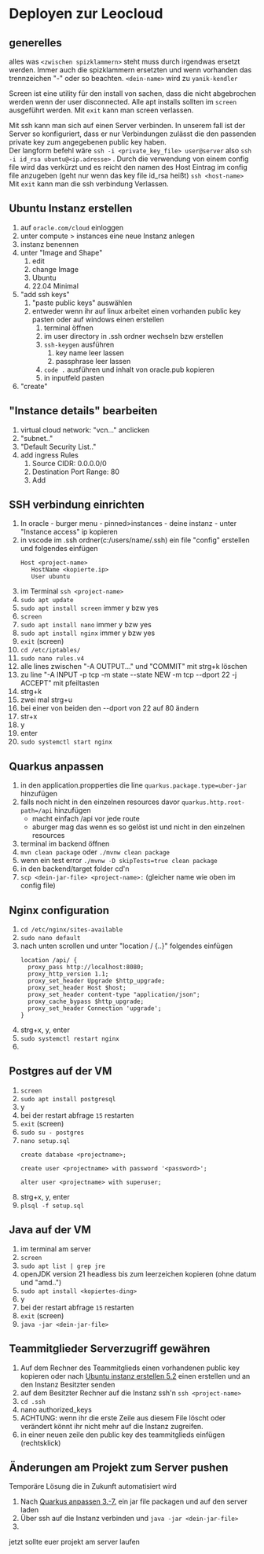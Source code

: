 # Deployen zur Leocloud

## generelles
alles was `<zwischen spizklammern>` steht muss durch irgendwas ersetzt werden. Immer auch die spizklammern ersetzten und wenn vorhanden das trennzeichen "-" oder so beachten. `<dein-name>` wird zu `yanik-kendler`

Screen ist eine utility für den install von sachen, dass die nicht abgebrochen werden wenn der user disconnected. Alle apt installs sollten im `screen` ausgeführt werden. Mit `exit` kann man screen verlassen.

Mit ssh kann man sich auf einen Server verbinden. In unserem fall ist der Server so konfiguriert, dass er nur Verbindungen zulässt die den passenden private key zum angegebenen public key haben.
\
Der langform befehl wäre `ssh -i <private_key_file> user@server` also `ssh -i id_rsa ubuntu@<ip.adresse>` . Durch die verwendung von einem config file wird das verkürzt und es reicht den namen des Host Eintrag im config file anzugeben (geht nur wenn das key file id_rsa heißt) `ssh <host-name>`
\
 Mit `exit` kann man die ssh verbindung Verlassen.

## Ubuntu Instanz erstellen
1. auf `oracle.com/cloud` einloggen
2. unter compute > instances eine neue Instanz anlegen
3. instanz benennen
4. unter "Image and Shape"
   1. edit
   2. change Image
   3. Ubuntu
   4. 22.04 Minimal
5. "add ssh keys"
   1. "paste public keys" auswählen
   2. entweder wenn ihr auf linux arbeitet einen vorhanden public key pasten oder auf windows einen erstellen
      1. terminal öffnen
      2. im user directory in .ssh ordner wechseln bzw erstellen
      3. `ssh-keygen` ausführen
         1. key name leer lassen
         2. passphrase leer lassen
      4. `code .` ausführen und inhalt von oracle.pub kopieren
      5. in inputfeld pasten
6. "create"

## "Instance details" bearbeiten
1. virtual cloud network: "vcn..." anclicken
2. "subnet.."
3. "Default Security List.."
4. add ingress Rules
   1. Source CIDR: 0.0.0.0/0
   2. Destination Port Range: 80
   3. Add

## SSH verbindung einrichten
1. In oracle - burger menu - pinned>instances - deine instanz - unter "Instance access" ip kopieren
2. in vscode im .ssh ordner(c:/users/name/.ssh) ein file "config" erstellen und folgendes einfügen 
   ```
   Host <project-name>
      HostName <kopierte.ip>
      User ubuntu
   ```
1. im Terminal `ssh <project-name>`
2. `sudo apt update`
3. `sudo apt install screen` immer y bzw yes
4. `screen`
5. `sudo apt install nano` immer y bzw yes
6. `sudo apt install nginx` immer y bzw yes
7.  `exit` (screen)
8.  `cd /etc/iptables/`
9.  `sudo nano rules.v4`
10. alle lines zwischen "-A OUTPUT..." und "COMMIT" mit strg+k löschen
11. zu line "-A INPUT -p tcp -m state --state NEW -m tcp --dport 22 -j ACCEPT" mit pfeiltasten
12. strg+k
13. zwei mal strg+u
14. bei einer von beiden den --dport von 22 auf 80 ändern
15. str+x
16. y
17. enter
18. `sudo systemctl start nginx`

## Quarkus anpassen
1. in den application.propperties die line `quarkus.package.type=uber-jar` hinzufügen
2. falls noch nicht in den einzelnen resources davor `quarkus.http.root-path=/api` hinzufügen
   - macht einfach /api vor jede route
   - aburger mag das wenn es so gelöst ist und nicht in den einzelnen resources
3. terminal im backend öffnen
4. `mvn clean package` oder `./mvnw clean package`
5. wenn ein test error `./mvnw -D skipTests=true clean package`
6. in den backend/target folder cd'n
7. `scp <dein-jar-file> <project-name>:` (gleicher name wie oben im config file)

## Nginx configuration
1. `cd /etc/nginx/sites-available` 
2. `sudo nano default`
3. nach unten scrollen und unter "location / {..}" folgendes einfügen
    ```
   location /api/ {
      proxy_pass http://localhost:8080;
      proxy_http_version 1.1;
      proxy_set_header Upgrade $http_upgrade;
      proxy_set_header Host $host;
      proxy_set_header content-type "application/json";
      proxy_cache_bypass $http_upgrade;
      proxy_set_header Connection 'upgrade';
   }
   ```
4. strg+x, y, enter
5. `sudo systemctl restart nginx`
6. 

## Postgres auf der VM
1. `screen`
2. `sudo apt install postgresql` 
3. y
4. bei der restart abfrage `15` restarten
5. `exit` (screen)
6. `sudo su - postgres`
7. `nano setup.sql`
   ```
   create database <projectname>;

   create user <projectname> with password '<password>';

   alter user <projectname> with superuser;
   ```
8. strg+x, y, enter
9. `plsql -f setup.sql`

## Java auf der VM
1. im terminal am server
2. `screen`
3. `sudo apt list | grep jre`
4. openJDK version 21 headless bis zum leerzeichen kopieren (ohne datum und "amd..")
5. `sudo apt install <kopiertes-ding>`
6. y
7. bei der restart abfrage `15` restarten
8. `exit` (screen)
9. `java -jar <dein-jar-file>`

## Teammitglieder Serverzugriff gewähren
1. Auf dem Rechner des Teammitglieds einen vorhandenen public key kopieren oder nach [Ubuntu instanz erstellen 5.2](#ubuntu-instanz-erstellen) einen erstellen und an den Instanz Besitzter senden
2. auf dem Besitzter Rechner auf die Instanz ssh'n `ssh <project-name>`
3. `cd .ssh`
4. nano authorized_keys
5. ACHTUNG: wenn ihr die erste Zeile aus diesem File löscht oder verändert könnt ihr nicht mehr auf die Instanz zugreifen.
6. in einer neuen zeile den public key des teammitglieds einfügen (rechtsklick)

## Änderungen am Projekt zum Server pushen
Temporäre Lösung die in Zukunft automatisiert wird
1. Nach [Quarkus anpassen 3.-7.](#quarkus-anpassen) ein jar file packagen und auf den server laden
2. Über ssh auf die Instanz verbinden und `java -jar <dein-jar-file>`
3. 

jetzt sollte euer projekt am server laufen